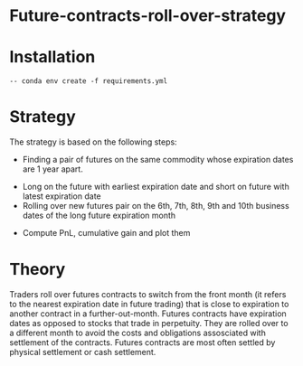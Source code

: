 # Future-contracts-roll-over-strategy

# Installation 
	-- conda env create -f requirements.yml

# Strategy 

The strategy is based on the following steps:
- Finding a pair of futures on the same commodity whose expiration dates are 1 year apart.
* Long on the future with earliest expiration date and short on future with latest expiration date
* Rolling over new futures pair on the 6th, 7th, 8th, 9th and 10th business dates of the long future expiration month
+ Compute PnL, cumulative gain and plot them 

# Theory

Traders roll over futures contracts to switch from the front month (it refers to the nearest expiration date in future trading)	that is close to expiration to another contract in a further-out-month. Futures contracts have expiration dates as opposed to stocks that trade in perpetuity. They are rolled over to a different month to avoid the costs and obligations assosciated with settlement of the contracts. Futures contracts are most often settled by physical settlement or cash settlement. 
